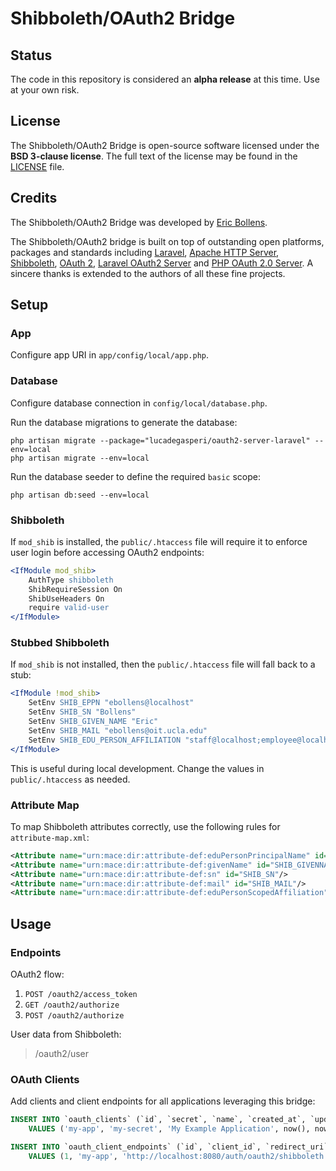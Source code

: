 # Shibboleth/OAuth2 Bridge

## Status

The code in this repository is considered an **alpha release** at this time. Use at your own risk.

## License

The Shibboleth/OAuth2 Bridge is open-source software licensed under the **BSD 3-clause license**. The full text of the license may be found in the [LICENSE](https://github.com/ebollens/shib-oauth2-bridge/blob/master/LICENSE.txt) file.

## Credits

The Shibboleth/OAuth2 Bridge was developed by [Eric Bollens](http://github.com/ebollens).

The Shibboleth/OAuth2 bridge is built on top of outstanding open platforms, packages and standards including [Laravel](http://laravel.com/), [Apache HTTP Server](http://httpd.apache.org/), [Shibboleth](https://shibboleth.net/), [OAuth 2](http://oauth.net/2), [Laravel OAuth2 Server](https://github.com/lucadegasperi/oauth2-server-laravel) and [PHP OAuth 2.0 Server](https://github.com/thephpleague/oauth2-server). A sincere thanks is extended to the authors of all these fine projects.


## Setup

### App

Configure app URI in `app/config/local/app.php`.

### Database

Configure database connection in `config/local/database.php`.

Run the database migrations to generate the database:

```
php artisan migrate --package="lucadegasperi/oauth2-server-laravel" --env=local
php artisan migrate --env=local
```

Run the database seeder to define the required `basic` scope:

```
php artisan db:seed --env=local
```

### Shibboleth

If `mod_shib` is installed, the `public/.htaccess` file will require it to enforce user login before accessing OAuth2 endpoints:

```apache
<IfModule mod_shib>
    AuthType shibboleth
    ShibRequireSession On
    ShibUseHeaders On
    require valid-user
</IfModule>
```

### Stubbed Shibboleth

If `mod_shib` is not installed, then the `public/.htaccess` file will fall back to a stub:

```apache
<IfModule !mod_shib>
    SetEnv SHIB_EPPN "ebollens@localhost"
    SetEnv SHIB_SN "Bollens"
    SetEnv SHIB_GIVEN_NAME "Eric"
    SetEnv SHIB_MAIL "ebollens@oit.ucla.edu"
    SetEnv SHIB_EDU_PERSON_AFFILIATION "staff@localhost;employee@localhost"
</IfModule>
```

This is useful during local development. Change the values in `public/.htaccess` as needed.

### Attribute Map

To map Shibboleth attributes correctly, use the following rules for `attribute-map.xml`:

```xml
<Attribute name="urn:mace:dir:attribute-def:eduPersonPrincipalName" id="SHIB_EPPN"/>
<Attribute name="urn:mace:dir:attribute-def:givenName" id="SHIB_GIVENNAME"/>
<Attribute name="urn:mace:dir:attribute-def:sn" id="SHIB_SN"/>
<Attribute name="urn:mace:dir:attribute-def:mail" id="SHIB_MAIL"/>
<Attribute name="urn:mace:dir:attribute-def:eduPersonScopedAffiliation" id="SHIB_EDU_PERSON_AFFILIATION"/>
```

## Usage

### Endpoints

OAuth2 flow:

1. `POST /oauth2/access_token`
1. `GET /oauth2/authorize`
1. `POST /oauth2/authorize`

User data from Shibboleth:

> /oauth2/user

### OAuth Clients

Add clients and client endpoints for all applications leveraging this bridge:

```sql
INSERT INTO `oauth_clients` (`id`, `secret`, `name`, `created_at`, `updated_at`) 
    VALUES ('my-app', 'my-secret', 'My Example Application', now(), now());
```

```sql
INSERT INTO `oauth_client_endpoints` (`id`, `client_id`, `redirect_uri`, `created_at`, `updated_at`) 
    VALUES (1, 'my-app', 'http://localhost:8080/auth/oauth2/shibboleth', now(), now());
```